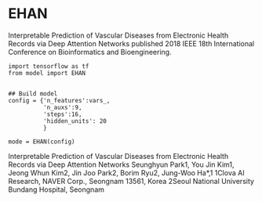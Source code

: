 # EHAN
Interpretable Prediction of Vascular Diseases from Electronic Health Records via Deep Attention Networks published 2018 IEEE 18th International Conference on Bioinformatics and Bioengineering.

```python3
import tensorflow as tf
from model import EHAN


## Build model
config = {'n_features':vars_,
          'n_auxs':9,
          'steps':16,
          'hidden_units': 20
          }

mode = EHAN(config)

```


Interpretable Prediction of Vascular Diseases from Electronic Health Records via
Deep Attention Networks
Seunghyun Park1, You Jin Kim1, Jeong Whun Kim2, Jin Joo Park2, Borim Ryu2, Jung-Woo Ha*,1
1Clova AI Research, NAVER Corp., Seongnam 13561, Korea
2Seoul National University Bundang Hospital, Seongnam
